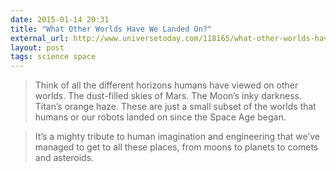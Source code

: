 ```yaml
---
date: 2015-01-14 20:31
title: "What Other Worlds Have We Landed On?"
external_url: http://www.universetoday.com/118165/what-other-worlds-have-we-landed-on/
layout: post
tags: science space
---
```


>Think of all the different horizons humans have viewed on other worlds. The dust-filled skies of Mars. The Moon’s inky darkness. Titan’s orange haze. These are just a small subset of the worlds that humans or our robots landed on since the Space Age began.

>It’s a mighty tribute to human imagination and engineering that we’ve managed to get to all these places, from moons to planets to comets and asteroids.
